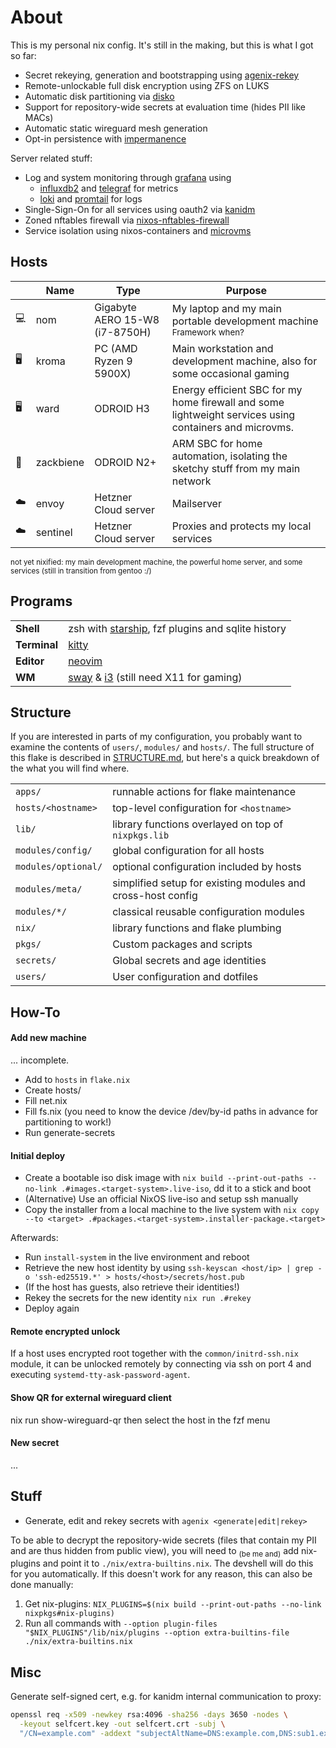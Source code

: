 # About

This is my personal nix config. It's still in the making, but this is what I got so far:

- Secret rekeying, generation and bootstrapping using [agenix-rekey](https://github.com/oddlama/agenix-rekey)
- Remote-unlockable full disk encryption using ZFS on LUKS <!-- with automatic snapshots and backups -->
- Automatic disk partitioning via [disko](https://github.com/nix-community/disko)
- Support for repository-wide secrets at evaluation time (hides PII like MACs)
- Automatic static wireguard mesh generation <!-- plus netbird for dynamic meshing -->
- Opt-in persistence with [impermanence](https://github.com/nix-community/impermanence)
<!-- - Secure boot using [lanzaboote](https://github.com/nix-community/lanzaboote) -->

<!--
Desktop machines:

- [Secondary neovim instance](./users/modules/config/manpager/default.nix) as a better manpager
- System-wide theme using [stylix](https://github.com/danth/stylix)
-->

<!--
XXX: todo, use details summary to show gallery of programs

- aa
-->

Server related stuff: 

- Log and system monitoring through [grafana](https://github.com/grafana/grafana) using
  - [influxdb2](https://github.com/influxdata/influxdb) and [telegraf](https://github.com/influxdata/telegraf) for metrics
  - [loki](https://github.com/grafana/loki) and [promtail](https://grafana.com/docs/loki/latest/clients/promtail/) for logs
- Single-Sign-On for all services using oauth2 via [kanidm](https://github.com/kanidm/kanidm)
- Zoned nftables firewall via [nixos-nftables-firewall](https://github.com/thelegy/nixos-nftables-firewall)
- Service isolation using nixos-containers and [microvms](https://github.com/astro/microvm.nix)
<!--
XXX: todo, use details summary to show gallery of services

- aa
-->

## Hosts

|  | Name | Type | Purpose
---|---|---|---
💻 | nom | Gigabyte AERO 15-W8 (i7-8750H) | My laptop and my main portable development machine <sub>Framework when?</sub>
🖥️ | kroma | PC (AMD Ryzen 9 5900X) | Main workstation and development machine, also for some occasional gaming
🖥️ | ward | ODROID H3 | Energy efficient SBC for my home firewall and some lightweight services using containers and microvms.
🥔 | zackbiene | ODROID N2+ | ARM SBC for home automation, isolating the sketchy stuff from my main network
☁️  | envoy | Hetzner Cloud server | Mailserver
☁️  | sentinel | Hetzner Cloud server | Proxies and protects my local services

<!-- 🖥️ home server -->

<sub>
not yet nixified: my main development machine, the powerful home server, and some services (still in transition from gentoo :/)
</sub>

## Programs

|   |   |
|---|---|
**Shell** | zsh <!--& [nushell](https://github.com/nushell/nushell)--> with [starship](https://github.com/starship/starship), fzf plugins and sqlite history
**Terminal** | [kitty](https://github.com/kovidgoyal/kitty)
**Editor** | [neovim](https://github.com/neovim/neovim)
**WM** | [sway](https://github.com/swaywm/sway) & [i3](https://github.com/i3/i3) (still need X11 for gaming)

<!-- XXX: add icons

## Self-hosted Services

|   |   |
|---|---|
- Vaultwarden
- Adguard Home
- Forgjeo
- Grafana
- Immich
- Kanidm
- Loki
- Paperless
- Influxdb
-->

## Structure

If you are interested in parts of my configuration,
you probably want to examine the contents of `users/`, `modules/` and `hosts/`.
The full structure of this flake is described in [STRUCTURE.md](./STRUCTURE.md),
but here's a quick breakdown of the what you will find where.

|   |   |
|---|---|
`apps/` | runnable actions for flake maintenance
`hosts/<hostname>` | top-level configuration for `<hostname>`
`lib/` | library functions overlayed on top of `nixpkgs.lib`
`modules/config/` | global configuration for all hosts
`modules/optional/` | optional configuration included by hosts
`modules/meta/` | simplified setup for existing modules and cross-host config
`modules/*/` | classical reusable configuration modules
`nix/` | library functions and flake plumbing
`pkgs/` | Custom packages and scripts
`secrets/` | Global secrets and age identities
`users/` | User configuration and dotfiles

## How-To

#### Add new machine

... incomplete.

- Add <name> to `hosts` in `flake.nix`
- Create hosts/<name>
- Fill net.nix
- Fill fs.nix (you need to know the device /dev/by-id paths in advance for partitioning to work!)
- Run generate-secrets

#### Initial deploy

- Create a bootable iso disk image with `nix build --print-out-paths --no-link .#images.<target-system>.live-iso`, dd it to a stick and boot
- (Alternative) Use an official NixOS live-iso and setup ssh manually
- Copy the installer from a local machine to the live system with `nix copy --to <target> .#packages.<target-system>.installer-package.<target>`

Afterwards:

- Run `install-system` in the live environment and reboot
- Retrieve the new host identity by using `ssh-keyscan <host/ip> | grep -o 'ssh-ed25519.*' > hosts/<host>/secrets/host.pub`
- (If the host has guests, also retrieve their identities!)
- Rekey the secrets for the new identity `nix run .#rekey`
- Deploy again

#### Remote encrypted unlock

If a host uses encrypted root together with the `common/initrd-ssh.nix` module,
it can be unlocked remotely by connecting via ssh on port 4 and executing `systemd-tty-ask-password-agent`.

#### Show QR for external wireguard client

nix run show-wireguard-qr
then select the host in the fzf menu

#### New secret

...

## Stuff

- Generate, edit and rekey secrets with `agenix <generate|edit|rekey>`

To be able to decrypt the repository-wide secrets (files that contain my PII and are thus hidden from public view),
you will need to <sub>(be me and)</sub> add nix-plugins and point it to `./nix/extra-builtins.nix`.
The devshell will do this for you automatically. If this doesn't work for any reason, this can also be done manually:

1. Get nix-plugins: `NIX_PLUGINS=$(nix build --print-out-paths --no-link nixpkgs#nix-plugins)`
2. Run all commands with `--option plugin-files "$NIX_PLUGINS"/lib/nix/plugins --option extra-builtins-file ./nix/extra-builtins.nix`

## Misc

Generate self-signed cert, e.g. for kanidm internal communication to proxy:

```bash
openssl req -x509 -newkey rsa:4096 -sha256 -days 3650 -nodes \
  -keyout selfcert.key -out selfcert.crt -subj \
  "/CN=example.com" -addext "subjectAltName=DNS:example.com,DNS:sub1.example.com,DNS:sub2.example.com,IP:10.0.0.1"
```
